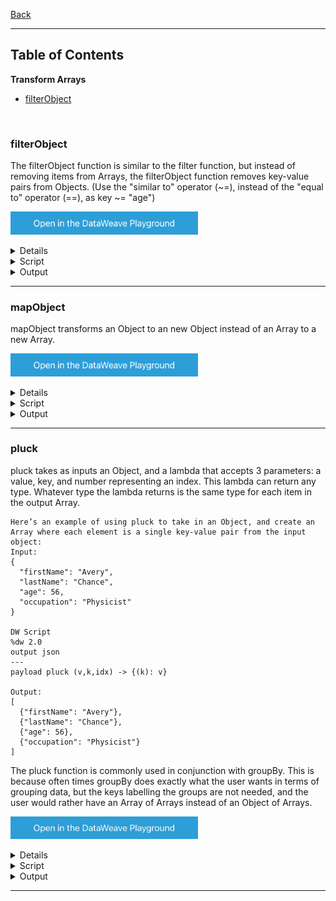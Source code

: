 [Back](../README.md)

<hr>

## Table of Contents

**Transform Arrays**
- [filterObject](#filterObject)


&nbsp;

### filterObject

The filterObject function is similar to the filter function, but instead of removing items from Arrays, the filterObject function removes key-value pairs from Objects.
(Use the "similar to" operator (~=), instead of the "equal to" operator (==), as key ~= "age")

<a href="https://dataweave.mulesoft.com/learn/playground?projectMethod=GHRepo&repo=Elliot518%2Fdataweave-bible&path=MuleTrain/objects%2FfilterObject"><img width="300" src="/images/dwplayground-button.png"><a>

<details>
<summary>Input</summary>

```json
{
    "name": "Jerry",
    "middle_name": false,
    "last_name": "Schumann",
    "secret_key": "903mg20mgg4",
    "secret_password": "d0n0tH4ckm3PLiZ",
    "question_secret": "Do you wish to get hacked?",
    "personal_token": false
}
```
</details>

<details>
<summary>Script</summary>

```dataweave
%dw 2.0
output json
---
payload filterObject (value, key, index) -> (not (key as String contains "secret")) and (not value ~= false) 
```
</details>

<details>
<summary>Output</summary>

```json

```
</details>

<hr>

### mapObject

mapObject transforms an Object to an new Object instead of an Array to a new Array. 

<a href="https://dataweave.mulesoft.com/learn/playground?projectMethod=GHRepo&repo=Elliot518%2Fdataweave-bible&path=MuleTrain/objects%2FmapObject"><img width="300" src="/images/dwplayground-button.png"><a>

<details>
<summary>Input</summary>

```json
[
  {"First Name": "Max", "Last Name": "The Mule"},
  {"First Name": "Albert", "Last Name": "Einstein"}
]
```
</details>

<details>
<summary>Script</summary>

```dataweave
%dw 2.0
output json
---
payload map (item,index) -> (
	item mapObject (value, key, index) -> {
        (lower(key)): upper(value)
    }
)
// payload map (items,index) -> (
// 	items mapObject (
// 		(lower($$)):(upper($))
// 	)
// )
```
</details>

<details>
<summary>Output</summary>

```json
[
  {
    "first name": "MAX",
    "last name": "THE MULE"
  },
  {
    "first name": "ALBERT",
    "last name": "EINSTEIN"
  }
]
```
</details>

<hr>

### pluck

pluck takes as inputs an Object, and a lambda that accepts 3 parameters: a value, key, and number representing an index. 
This lambda can return any type. Whatever type the lambda returns is the same type for each item in the output Array.
```
Here’s an example of using pluck to take in an Object, and create an Array where each element is a single key-value pair from the input object:
Input:
{
  "firstName": "Avery",
  "lastName": "Chance",
  "age": 56,
  "occupation": "Physicist"
}

DW Script
%dw 2.0
output json
---
payload pluck (v,k,idx) -> {(k): v}

Output:
[
  {"firstName": "Avery"},
  {"lastName": "Chance"},
  {"age": 56},
  {"occupation": "Physicist"}
]
```
The pluck function is commonly used in conjunction with groupBy. This is because often times groupBy does exactly what the user wants in terms of grouping data, but the keys labelling the groups are not needed, and the user would rather have an Array of Arrays instead of an Object of Arrays.

<a href="https://dataweave.mulesoft.com/learn/playground?projectMethod=GHRepo&repo=Elliot518%2Fdataweave-bible&path=MuleTrain/objects%2Fpluck"><img width="300" src="/images/dwplayground-button.png"><a>

<details>
<summary>Input</summary>

```json
[
  {
    "orderId"  : 1,
    "customer" : "Josh",
    "lineId"   : 1,
    "lineItem" : "Shoes",
    "price"    : 50
  },
  {
    "orderId"  : 1,
    "customer" : "Josh",
    "lineId"   : 2,
    "lineItem" : "Socks",
    "price"    : 20
  },
  {
    "orderId"  : 2,
    "customer" : "Mariano",
    "lineId"   : 3,
    "lineItem" : "Shirt",
    "price"    : 30
  },
  {
    "orderId"  : 2,
    "customer" : "Mariano",
    "lineId"   : 4,
    "lineItem" : "Jacket",
    "price"    : 80
  }
]
```
</details>

<details>
<summary>Script</summary>

```dataweave
%dw 2.0
output json
---
payload
    groupBy ((order, index) -> order.orderId)
    pluck ((order, id, index) -> order)
```
</details>

<details>
<summary>Output</summary>

```json
[
  [
    {
      "orderId": 1,
      "customer": "Josh",
      "lineId": 1,
      "lineItem": "Shoes",
      "price": 50
    },
    {
      "orderId": 1,
      "customer": "Josh",
      "lineId": 2,
      "lineItem": "Socks",
      "price": 20
    }
  ],
  [
    {
      "orderId": 2,
      "customer": "Mariano",
      "lineId": 3,
      "lineItem": "Shirt",
      "price": 30
    },
    {
      "orderId": 2,
      "customer": "Mariano",
      "lineId": 4,
      "lineItem": "Jacket",
      "price": 80
    }
  ]
]
```
</details>

<hr>
